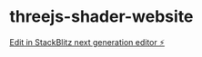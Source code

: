 # threejs-shader-website

[Edit in StackBlitz next generation editor ⚡️](https://stackblitz.com/~/github.com/tktcorporation/threejs-shader-website)